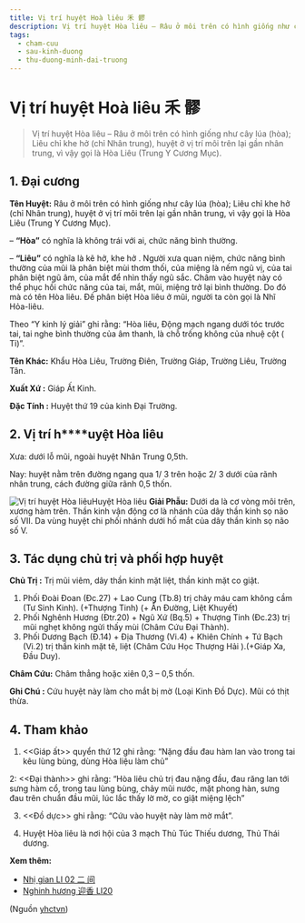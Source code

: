 ```yaml
---
title: Vị trí huyệt Hoà liêu 禾 髎
description: Vị trí huyệt Hòa liêu – Râu ở môi trên có hình giống như cây lúa (hòa); Liêu chỉ khe hở (chỉ Nhân trung), huyệt ở vị trí môi trên lại gần nhân trung, vì vậy gọi là Hòa Liêu (Trung Y Cương Mục).
tags:
  - cham-cuu
  - sau-kinh-duong
  - thu-duong-minh-dai-truong
---
```


# Vị trí huyệt Hoà liêu 禾 髎 

> Vị trí huyệt Hòa liêu – Râu ở môi trên có hình giống như cây lúa (hòa); Liêu chỉ khe hở (chỉ Nhân trung), huyệt ở vị trí môi trên lại gần nhân trung, vì vậy gọi là Hòa Liêu (Trung Y Cương Mục).

## **1. Đại cương**

**Tên Huyệt:** Râu ở môi trên có hình giống như cây lúa (hòa); Liêu chỉ khe hở (chỉ Nhân trung), huyệt ở vị trí môi trên lại gần nhân trung, vì vậy gọi là Hòa Liêu (Trung Y Cương Mục).

– **“Hòa”** có nghĩa là không trái với ai, chức năng bình thường.

– **“Liêu”** có nghĩa là kẽ hở, khe hở . Người xưa quan niệm, chức năng bình thường của mũi là phân biệt mùi thơm thối, của miệng là nếm ngũ vị, của tai phân biệt ngũ âm, của mắt để nhìn thấy ngũ sắc. Châm vào huyệt này có thể phục hồi chức năng của tai, mắt, mũi, miệng trở lại bình thường. Do đó mà có tên Hòa liêu. Đế phân biệt Hòa liêu ở mũi, người ta còn gọi là Nhĩ Hỏa-liêu.

Theo “Y kinh lý giải” ghi rằng: “Hòa liêu, Động mạch ngang dưới tóc trước tai, tai nghe bình thường của âm thanh, là chỗ trống không của nhuệ cột ( Tỉ)”.

**Tên Khác:** Khẩu Hòa Liêu, Trường Điên, Trường Giáp, Trường Liêu, Trường Tân.

**Xuất Xứ :** Giáp Ất Kinh.

**Đặc Tính :** Huyệt thứ 19 của kinh Đại Trường.

## **2. Vị trí h****uyệt Hòa liêu**

Xưa: dưới lỗ mũi, ngoài huyệt Nhân Trung 0,5th.

Nay: huyệt nằm trên đường ngang qua 1/ 3 trên hoặc 2/ 3 dưới của rãnh nhân trung, cách đường giữa rãnh 0,5 thốn.

![Vị trí huyệt Hòa liêu](/imgs/yhctvn/huyet-hoa-lieu-e1644825247124.jpg)Huyệt Hòa liêu
**Giải Phẫu:** Dưới da là cơ vòng môi trên, xương hàm trên. Thần kinh vận động cơ là nhánh của dây thần kinh sọ não số VII. Da vùng huyệt chi phối nhánh dưới hố mắt của dây thần kinh sọ não số V.

## **3. Tác dụng chủ trị và phối hợp huyệt**

**Chủ Trị :** Trị mũi viêm, dây thần kinh mặt liệt, thần kinh mặt co giật.

1. Phối Đoài Đoan (Đc.27) + Lao Cung (Tb.8) trị chảy máu cam không cầm (Tư Sinh Kinh). (+Thượng Tinh) (+ Ấn Đường, Liệt Khuyết)
2. Phối Nghênh Hương (Đtr.20) + Ngũ Xứ (Bq.5) + Thượng Tinh (Đc.23) trị mũi nghẹt không ngửi thấy mùi (Châm Cứu Đại Thành).
3. Phối Dương Bạch (Đ.14) + Địa Thương (Vi.4) + Khiên Chính + Tứ Bạch (Vi.2) trị thần kinh mặt tê, liệt (Châm Cứu Học Thượng Hải ).(+Giáp Xa, Đầu Duy).

**Châm Cứu:** Châm thẳng hoặc xiên 0,3 – 0,5 thốn.

**Ghi Chú :** Cứu huyệt này làm cho mắt bị mờ (Loại Kinh Đồ Dực). Mũi có thịt thừa.

## 4. Tham khảo

1. <<Giáp ất>> quyển thứ 12 ghi rằng: “Nặng đầu đau hàm lan vào trong tai kêu lùng bùng, dùng Hòa liệu làm chủ”

2: <<Đại thành>> ghi rằng: “Hòa liêu chủ trị đau nặng đầu, đau răng lan tới sưng hàm cổ, trong tau lùng bùng, chảy mũi nước, mặt phong hàn, sưng đau trên chuẩn đầu mũi, lúc lắc thấy lờ mờ, co giật miệng lệch”

3. <<Đồ dực>> ghi rằng: “Cứu vào huyệt này làm mờ mắt”.

4. Huyệt Hòa liêu là nơi hội của 3 mạch Thủ Túc Thiếu dương, Thủ Thái dương.

**Xem thêm:**

* [Nhị gian LI 02 二 间](/yhctvn/huyet-nhi-gian-%e4%ba%8c-%e9%97%b4/)
* [Nghinh hương 迎香 LI20](/yhctvn/huyet-nghinh-huong-%e8%bf%8e%e9%a6%99/)

(Nguồn <a href="https://yhctvn.com/huyet-hoa-lieu-禾-髎/" target="_blank">yhctvn</a>)
